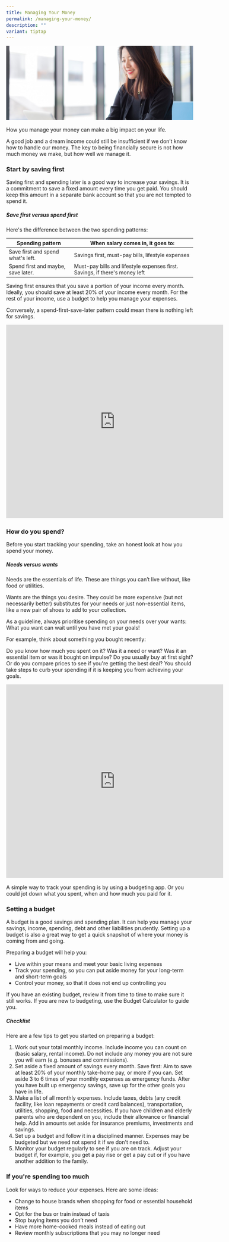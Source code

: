 ```yaml
---
title: Managing Your Money
permalink: /managing-your-money/
description: ""
variant: tiptap
---
```

![](/images/Are%20You%20Planning%20Your%20Finances/managing-your-money.jfif)

How you manage your money can make a big impact on your life. 

A good job and a dream income could still be insufficient if we don’t know how to handle our money. The key to being financially secure is not how much money we make, but how well we manage it. 

### Start by saving first
Saving first and spending later is a good way to increase your savings. It is a commitment to save a fixed amount every time you get paid. You should keep this amount in a separate bank account so that you are not tempted to spend it.

##### Save first versus spend first
Here's the difference between the two spending patterns:


| Spending pattern | When salary comes in, it goes to:| 
| -------- | -------- | 
| Save first and spend what's left.     | Savings first, must-pay bills, lifestyle expenses
Spend first and maybe, save later.     | Must-pay bills and lifestyle expenses first. Savings, if there's money left

Saving first ensures that you save a portion of your income every month. Ideally, you should save at least 20% of your income every month. For the rest of your income, use a budget to help you manage your expenses.

Conversely, a spend-first-save-later pattern could mean there is nothing left for savings.

<iframe allowfullscreen="" allow="accelerometer; autoplay; clipboard-write; encrypted-media; gyroscope; picture-in-picture; web-share" frameborder="0" title="How To Pay Yourself First" src="https://www.youtube.com/embed/AqBtGINDZxA" height="520" width="585"></iframe>

### How do you spend?
Before you start tracking your spending, take an honest look at how you spend your money.

##### Needs versus wants
Needs are the essentials of life. These are things you can’t live without, like food or utilities.

Wants are the things you desire. They could be more expensive (but not necessarily better) substitutes for your needs or just non-essential items, like a new pair of shoes to add to your collection.

As a guideline, always prioritise spending on your needs over your wants: What you want can wait until you have met your goals!

For example, think about something you bought recently:

Do you know how much you spent on it?
Was it a need or want? Was it an essential item or was it bought on impulse?
Do you usually buy at first sight? Or do you compare prices to see if you're getting the best deal?
You should take steps to curb your spending if it is keeping you from achieving your goals.

<iframe allowfullscreen="" allow="accelerometer; autoplay; clipboard-write; encrypted-media; gyroscope; picture-in-picture; web-share" frameborder="0" title="Needs vs Wants" src="https://www.youtube.com/embed/OmzRi54QQ1w" height="520" width="585"></iframe>


A simple way to track your spending is by using a budgeting app. Or you could jot down what you spent, when and how much you paid for it.

### Setting a budget
A budget is a good savings and spending plan. It can help you manage your savings, income, spending, debt and other liabilities prudently. Setting up a budget is also a great way to get a quick snapshot of where your money is coming from and going.

Preparing a budget will help you:

* Live within your means and meet your basic living expenses
* Track your spending, so you can put aside money for your long-term and short-term goals
* Control your money, so that it does not end up controlling you

If you have an existing budget, review it from time to time to make sure it still works. If you are new to budgeting, use the Budget Calculator to guide you.


##### Checklist 
Here are a few tips to get you started on preparing a budget:

1. Work out your total monthly income. Include income you can count on (basic salary, rental income). Do not include any money you are not sure you will earn (e.g. bonuses and commissions).
2. Set aside a fixed amount of savings every month. Save first: Aim to save at least 20% of your monthly take-home pay, or more if you can. Set aside 3 to 6 times of your monthly expenses as emergency funds. After you have built up emergency savings, save up for the other goals you have in life.
3. Make a list of all monthly expenses. Include taxes, debts (any credit facility, like loan repayments or credit card balances), transportation, utilities, shopping, food and necessities. If you have children and elderly parents who are dependent on you, include their allowance or financial help. Add in amounts set aside for insurance premiums, investments and savings.
4. Set up a budget and follow it in a disciplined manner. Expenses may be budgeted but we need not spend it if we don't need to.
5. Monitor your budget regularly to see if you are on track. Adjust your budget if, for example, you get a pay rise or get a pay cut or if you have another addition to the family.
 

### If you're spending too much
Look for ways to reduce your expenses. Here are some ideas:

* Change to house brands when shopping for food or essential household items
* Opt for the bus or train instead of taxis
* Stop buying items you don’t need
* Have more home-cooked meals instead of eating out
* Review monthly subscriptions that you may no longer need